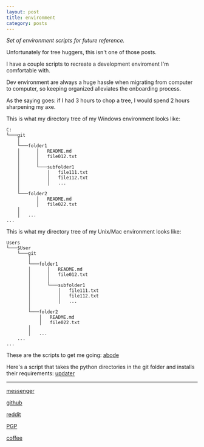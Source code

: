 ```yaml
---
layout: post
title: environment
category: posts
---
```


*Set of environment scripts for future reference.*

Unfortunately for tree huggers, this isn't one of those posts.

I have a couple scripts to recreate a development enviroment I'm comfortable with.

Dev environment are always a huge hassle when migrating from computer to computer, so keeping organized alleviates the onboarding process.

As the saying goes: if I had 3 hours to chop a tree, I would spend 2 hours sharpening my axe.

This is what my directory tree of my Windows environment looks like:
```
C:
└───git
    │
    └───folder1
    │      │   README.md
    │      │   file012.txt
    │      │
    │      └───subfolder1
    │          │   file111.txt
    │          │   file112.txt
    │          │   ...
    │
    └───folder2
           │   README.md
           │   file022.txt
    │
    │   ...
...
```

This is what my directory tree of my Unix/Mac environment looks like:
```
Users
└───$User
    └───git
        │
        └───folder1
        │      │   README.md
        │      │   file012.txt
        │      │
        │      └───subfolder1
        │          │   file111.txt
        │          │   file112.txt
        │          │   ...
        │
        └───folder2
            │   README.md
            │   file022.txt
        │
        │   ...
    ...
...
```

These are the scripts to get me going: [abode][abode]

Here's a script that takes the python directories in the git folder and installs their requirements: [updater][updater]

---

[messenger][facebook]

[github][dqd]

[reddit][reddit]

[PGP][PGP]

[coffee][coffee]

[facebook]: https://www.m.me/dqdang1
[dqd]: https://github.com/dqdang
[reddit]: https://www.reddit.com/user/outsidefarmland/
[PGP]: https://raw.githubusercontent.com/dqdang/dqdang.github.io/master/derek-dang.asc
[channel]: https://www.youtube.com/channel/UCfZ5RkmbZACUciI1IDncxJQ/
[abode]: https://github.com/dqdang/humble-abode
[updater]: https://github.com/dqdang/updater-tool
[coffee]: https://www.buymeacoffee.com/dqdang
